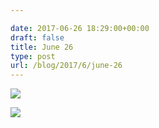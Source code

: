 ```yaml
---

date: 2017-06-26 18:29:00+00:00
draft: false
title: June 26
type: post
url: /blog/2017/6/june-26
---
```




  
   ![](/images/2017-06-26-20176june-26/IMG_1487.jpg)

  

  
   ![](/images/2017-06-26-20176june-26/IMG_1488.jpg)

  


